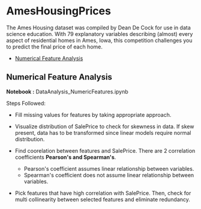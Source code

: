 # AmesHousingPrices


The Ames Housing dataset was compiled by Dean De Cock for use in data science education. With 79 explanatory variables describing (almost) every aspect of residential homes in Ames, Iowa, this competition challenges you to predict the final price of each home.

  - [Numerical Feature Analysis](#numerical-feature-analysis)
  
  
## Numerical Feature Analysis

**Notebook :** DataAnalysis_NumericFeatures.ipynb

Steps Followed:
* Fill missing values for features by taking appropriate approach.

* Visualize distribution of SalePrice to check for skewness in data. If skew present, data has to be transformed since linear models require normal distribution.

* Find coorelation between features and SalePrice. There are 2 correlation coefficients **Pearson's and Spearman's**.
  * Pearson's coefficient assumes linear relationship between variables.
  * Spearman's coefficient does not assume linear relationship between variables.
  
* Pick features that have high correlation with SalePrice. Then, check for multi collinearity between selected features and eliminate redundancy.

